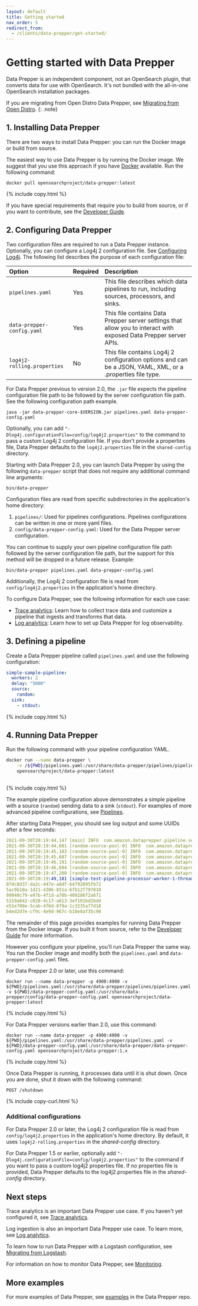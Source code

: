 ```yaml
---
layout: default
title: Getting started
nav_order: 5
redirect_from:
  - /clients/data-prepper/get-started/
---
```


# Getting started with Data Prepper

Data Prepper is an independent component, not an OpenSearch plugin, that converts data for use with OpenSearch. It's not bundled with the all-in-one OpenSearch installation packages.

If you are migrating from Open Distro Data Prepper, see [Migrating from Open Distro]({{site.url}}{{site.baseurl}}/data-prepper/migrate-open-distro/). 
{: .note}

## 1. Installing Data Prepper

There are two ways to install Data Prepper: you can run the Docker image or build from source.

The easiest way to use Data Prepper is by running the Docker image. We suggest that you use this approach if you have [Docker](https://www.docker.com) available. Run the following command:  

```
docker pull opensearchproject/data-prepper:latest
```
{% include copy.html %}

If you have special requirements that require you to build from source, or if you want to contribute, see the [Developer Guide](https://github.com/opensearch-project/data-prepper/blob/main/docs/developer_guide.md).

## 2. Configuring Data Prepper

Two configuration files are required to run a Data Prepper instance. Optionally, you can configure a Log4j 2 configuration file. See [Configuring Log4j]({{site.url}}{{site.baseurl}}/data-prepper/managing-data-prepper/configuring-log4j/). The following list describes the purpose of each configuration file:

Option | Required | Description
:--- | :--- | :--- |
`pipelines.yaml` | Yes | This file describes which data pipelines to run, including sources, processors, and sinks. |
`data-prepper-config.yaml` | Yes | This file contains Data Prepper server settings that allow you to interact with exposed Data Prepper server APIs. |
`log4j2-rolling.properties` | No | This file contains Log4j 2 configuration options and can be a JSON, YAML, XML, or a .properties file type. |

For Data Prepper previous to version 2.0, the `.jar` file expects the pipeline configuration file path to be followed by the server configuration file path. See the following configuration path example.

```
java -jar data-prepper-core-$VERSION.jar pipelines.yaml data-prepper-config.yaml
```

Optionally, you can add `"-Dlog4j.configurationFile=config/log4j2.properties"` to the command to pass a custom Log4j 2 configuration file. If you don't provide a properties file, Data Prepper defaults to the `log4j2.properties` file in the `shared-config` directory.


Starting with Data Prepper 2.0, you can launch Data Prepper by using the following `data-prepper` script that does not require any additional command line arguments:

```
bin/data-prepper
```

Configuration files are read from specific subdirectories in the application's home directory:
1. `pipelines/`: Used for pipelines configurations. Pipelines configurations can be written in one or more yaml files.
2. `config/data-prepper-config.yaml`: Used for the Data Prepper server configuration.

You can continue to supply your own pipeline configuration file path followed by the server configuration file path, but the support for this method will be dropped in a future release. Example:
```
bin/data-prepper pipelines.yaml data-prepper-config.yaml
```

Additionally, the Log4j 2 configuration file is read from `config/log4j2.properties` in the application's home directory.

To configure Data Prepper, see the following information for each use case: 

* [Trace analytics]({{site.url}}{{site.baseurl}}/data-prepper/common-use-cases/trace-analytics/): Learn how to collect trace data and customize a pipeline that ingests and transforms that data. 
* [Log analytics]({{site.url}}{{site.baseurl}}/data-prepper/common-use-cases/log-analytics/): Learn how to set up Data Prepper for log observability.

## 3. Defining a pipeline

Create a Data Prepper pipeline called `pipelines.yaml` and use the following configuration:

```yml
simple-sample-pipeline:
  workers: 2
  delay: "5000"
  source:
    random:
  sink:
    - stdout:
```
{% include copy.html %}

## 4. Running Data Prepper

Run the following command with your pipeline configuration YAML.

```bash
docker run --name data-prepper \
    -v /${PWD}/pipelines.yaml:/usr/share/data-prepper/pipelines/pipelines.yaml \
    opensearchproject/data-prepper:latest
    
```
{% include copy.html %}

The example pipeline configuration above demonstrates a simple pipeline with a source (`random`) sending data to a sink (`stdout`). For examples of more advanced pipeline configurations, see [Pipelines]({{site.url}}{{site.baseurl}}/clients/data-prepper/pipelines/).

After starting Data Prepper, you should see log output and some UUIDs after a few seconds:

```yml
2021-09-30T20:19:44,147 [main] INFO  com.amazon.dataprepper.pipeline.server.DataPrepperServer - Data Prepper server running at :4900
2021-09-30T20:19:44,681 [random-source-pool-0] INFO  com.amazon.dataprepper.plugins.source.RandomStringSource - Writing to buffer
2021-09-30T20:19:45,183 [random-source-pool-0] INFO  com.amazon.dataprepper.plugins.source.RandomStringSource - Writing to buffer
2021-09-30T20:19:45,687 [random-source-pool-0] INFO  com.amazon.dataprepper.plugins.source.RandomStringSource - Writing to buffer
2021-09-30T20:19:46,191 [random-source-pool-0] INFO  com.amazon.dataprepper.plugins.source.RandomStringSource - Writing to buffer
2021-09-30T20:19:46,694 [random-source-pool-0] INFO  com.amazon.dataprepper.plugins.source.RandomStringSource - Writing to buffer
2021-09-30T20:19:47,200 [random-source-pool-0] INFO  com.amazon.dataprepper.plugins.source.RandomStringSource - Writing to buffer
2021-09-30T20:19:49,181 [simple-test-pipeline-processor-worker-1-thread-1] INFO  com.amazon.dataprepper.pipeline.ProcessWorker -  simple-test-pipeline Worker: Processing 6 records from buffer
07dc0d37-da2c-447e-a8df-64792095fb72
5ac9b10a-1d21-4306-851a-6fb12f797010
99040c79-e97b-4f1d-a70b-409286f2a671
5319a842-c028-4c17-a613-3ef101bd2bdd
e51e700e-5cab-4f6d-879a-1c3235a77d18
b4ed2d7e-cf9c-4e9d-967c-b18e8af35c90
```
The remainder of this page provides examples for running Data Prepper from the Docker image. If you
built it from source, refer to the [Developer Guide](https://github.com/opensearch-project/data-prepper/blob/main/docs/developer_guide.md) for more information.

However you configure your pipeline, you'll run Data Prepper the same way. You run the Docker
image and modify both the `pipelines.yaml` and `data-prepper-config.yaml` files.

For Data Prepper 2.0 or later, use this command:

```
docker run --name data-prepper -p 4900:4900 -v ${PWD}/pipelines.yaml:/usr/share/data-prepper/pipelines/pipelines.yaml -v ${PWD}/data-prepper-config.yaml:/usr/share/data-prepper/config/data-prepper-config.yaml opensearchproject/data-prepper:latest
```
{% include copy.html %}

For Data Prepper versions earlier than 2.0, use this command:

```
docker run --name data-prepper -p 4900:4900 -v ${PWD}/pipelines.yaml:/usr/share/data-prepper/pipelines.yaml -v ${PWD}/data-prepper-config.yaml:/usr/share/data-prepper/data-prepper-config.yaml opensearchproject/data-prepper:1.x
```
{% include copy.html %}

Once Data Prepper is running, it processes data until it is shut down. Once you are done, shut it down with the following command:

```
POST /shutdown
```
{% include copy-curl.html %}

### Additional configurations

For Data Prepper 2.0 or later, the Log4j 2 configuration file is read from `config/log4j2.properties` in the application's home directory. By default, it uses `log4j2-rolling.properties` in the *shared-config* directory.

For Data Prepper 1.5 or earlier, optionally add `"-Dlog4j.configurationFile=config/log4j2.properties"` to the command if you want to pass a custom log4j2 properties file. If no properties file is provided, Data Prepper defaults to the log4j2.properties file in the *shared-config* directory.

## Next steps

Trace analytics is an important Data Prepper use case. If you haven't yet configured it, see [Trace analytics]({{site.url}}{{site.baseurl}}/data-prepper/common-use-cases/trace-analytics/).

Log ingestion is also an important Data Prepper use case. To learn more, see [Log analytics]({{site.url}}{{site.baseurl}}/data-prepper/common-use-cases/log-analytics/).

To learn how to run Data Prepper with a Logstash configuration, see [Migrating from Logstash]({{site.url}}{{site.baseurl}}/data-prepper/migrating-from-logstash-data-prepper/).

For information on how to monitor Data Prepper, see [Monitoring]({{site.url}}{{site.baseurl}}/data-prepper/managing-data-prepper/monitoring/).

## More examples

For more examples of Data Prepper, see [examples](https://github.com/opensearch-project/data-prepper/tree/main/examples/) in the Data Prepper repo. 
